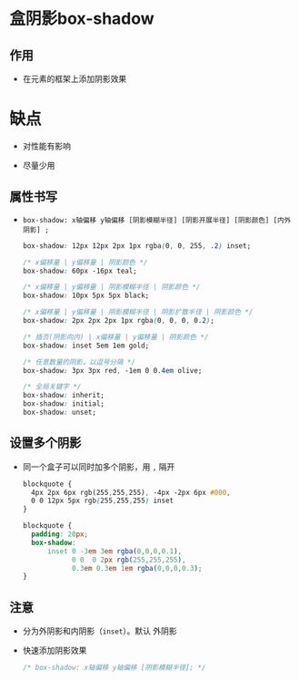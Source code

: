 # 盒阴影box-shadow

## 作用

  - 在元素的框架上添加阴影效果

# 缺点

  - 对性能有影响

  - 尽量少用

## 属性书写

  - `box-shadow: x轴偏移 y轴偏移 [阴影模糊半径] [阴影开展半径] [阴影颜色] [内外阴影] ;`

    ```css
    box-shadow: 12px 12px 2px 1px rgba(0, 0, 255, .2) inset;
    ```

    ```css
    /* x偏移量 | y偏移量 | 阴影颜色 */
    box-shadow: 60px -16px teal;

    /* x偏移量 | y偏移量 | 阴影模糊半径 | 阴影颜色 */
    box-shadow: 10px 5px 5px black;

    /* x偏移量 | y偏移量 | 阴影模糊半径 | 阴影扩散半径 | 阴影颜色 */
    box-shadow: 2px 2px 2px 1px rgba(0, 0, 0, 0.2);

    /* 插页(阴影向内) | x偏移量 | y偏移量 | 阴影颜色 */
    box-shadow: inset 5em 1em gold;

    /* 任意数量的阴影，以逗号分隔 */
    box-shadow: 3px 3px red, -1em 0 0.4em olive;

    /* 全局关键字 */
    box-shadow: inherit;
    box-shadow: initial;
    box-shadow: unset;
    ```

## 设置多个阴影

  - 同一个盒子可以同时加多个阴影，用 `,` 隔开

    ```css
    blockquote {
      4px 2px 6px rgb(255,255,255), -4px -2px 6px #000,
      0 0 12px 5px rgb(255,255,255) inset
    }
    ```

    ```css
    blockquote {
      padding: 20px;
      box-shadow:
          inset 0 -3em 3em rgba(0,0,0,0.1),
                0 0  0 2px rgb(255,255,255),
                0.3em 0.3em 1em rgba(0,0,0,0.3);
    }
    ```

## 注意

  - 分为外阴影和内阴影（`inset`）。默认 外阴影

  - 快速添加阴影效果

    ```css
    /* box-shadow: x轴偏移 y轴偏移 [阴影模糊半径]; */
    ```
